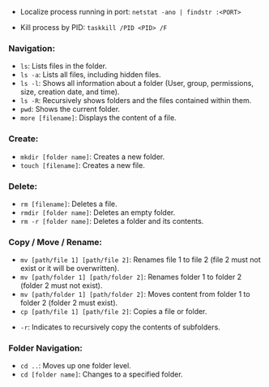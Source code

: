 * Localize process running in port:
  ```netstat -ano | findstr :<PORT>```
  
* Kill process by PID:
  ```taskkill /PID <PID> /F```
### Navigation:
- `ls`: Lists files in the folder.
- `ls -a`: Lists all files, including hidden files.
- `ls -l`: Shows all information about a folder (User, group, permissions, size, creation date, and time).
- `ls -R`: Recursively shows folders and the files contained within them.
- `pwd`: Shows the current folder.
- `more [filename]`: Displays the content of a file.
### Create:
- `mkdir [folder name]`: Creates a new folder.
- `touch [filename]`: Creates a new file.
### Delete:
- `rm [filename]`: Deletes a file.
- `rmdir [folder name]`: Deletes an empty folder.
- `rm -r [folder name]`: Deletes a folder and its contents.
### Copy / Move / Rename:
- `mv [path/file 1] [path/file 2]`: Renames file 1 to file 2 (file 2 must not exist or it will be overwritten).
- `mv [path/folder 1] [path/folder 2]`: Renames folder 1 to folder 2 (folder 2 must not exist).
- `mv [path/folder 1] [path/folder 2]`: Moves content from folder 1 to folder 2 (folder 2 must exist).
- `cp [path/file 1] [path/file 2]`: Copies a file or folder.
* `-r`: Indicates to recursively copy the contents of subfolders.
### Folder Navigation:
- `cd ..`: Moves up one folder level.
- `cd [folder name]`: Changes to a specified folder.